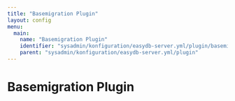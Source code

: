 ```yaml
---
title: "Basemigration Plugin"
layout: config
menu:
  main:
    name: "Basemigration Plugin"
    identifier: "sysadmin/konfiguration/easydb-server.yml/plugin/basemigration"
    parent: "sysadmin/konfiguration/easydb-server.yml/plugin"
---
```

# Basemigration Plugin